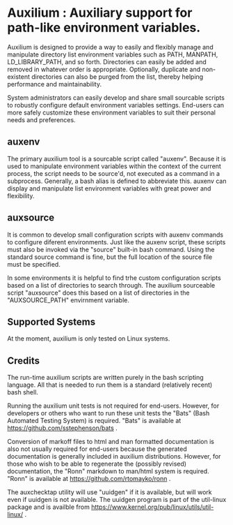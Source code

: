 # Auxilium : Auxiliary support for path-like environment variables.

Auxilium is designed to provide a way to easily and flexibly manage and manipulate
directory list environment variables such as PATH, MANPATH, LD_LIBRARY_PATH, and so
forth. Directories can easily be added and removed in whatever order is appropriate.
Optionally, duplicate and non-existent directories can also be purged from the list,
thereby helping performance and maintainability.

System administrators can easily develop and share small sourcable scripts to robustly
configure default environment variables settings. End-users can more safely customize
these environment variables to suit their personal needs and preferences.

## auxenv

The primary auxilium tool is a sourcable script called "auxenv". Because it is used to
manipulate environment variables within the context of the current process, the script
needs to be source'd, not executed as a command in a subprocess. Generally, a bash alias
is defined to abbreviate this. auxenv can display and manipulate list environment
variables with great power and flexibility.

## auxsource

It is common to develop small configuration scripts with auxenv commands to configure
diferent environments. Just like the auxenv script, these scripts must also be invoked
via the "source" built-in bash command. Using the standard source command is fine,
but the full location of the source file must be specified.

In some environments it is helpful to find trhe custom configuration scripts based on
a list of directories to search through. The auxilium sourceable script "auxsource"
does this based on a list of directories in the "AUXSOURCE_PATH" envirnment variable.

## Supported Systems

At the moment, auxilium is only tested on Linux systems.

## Credits

The run-time auxilium scripts are written purely in the bash scripting
language. All that is needed to run them is a standard (relatively recent) bash shell.

Running the auxilium unit tests is not required for end-users. However, for developers or
others who want to run these unit tests the "Bats" (Bash Automated Testing System) is
required. "Bats" is available at https://github.com/sstephenson/bats .

Conversion of markoff files to html and man formatted documentation is also not usually
required for end-users because the generated documentation is generally included in
auxilium distributions. However, for those who wish to be able to regenerate the (possibly
revised) documentation, the "Ronn" markdown to man/html system is required. "Ronn" is
available at https://github.com/rtomayko/ronn .

The auxchecktap utility will use "uuidgen" if it is available, but will work even if uuidgen
is not available. The uuidgen program is part of the util-linux package and is availble
from https://www.kernel.org/pub/linux/utils/util-linux/ .

